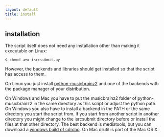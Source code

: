 ```yaml
---
layout: default
title: install
---
```

installation
------------

The script itself does not need any installation
other than making it executable on Linux:

    $ chmod a+x isrcsubmit.py

However, the backends and libraries should get installed so that the
script has access to them.

On Linux you just install
[python-musicbrainz2](http://musicbrainz.org/doc/python-musicbrainz2)
and one of the backends with the package manager of your distribution.

On Windows and Mac you have to put the musicbrainz2 folder of python-musicbrainz2 in the same directory as this script or adjust the python path.
On Windows you also have to install a backend in the PATH
or the same directory you start the script from.
If you start from another script in another directory you might change
to the isrcsubmit directory before or install the files at that other directory.
The best backend is mediatools, but you can download a
[windows build of cdrdao](http://www.student.tugraz.at/thomas.plank/).
On Mac drutil is part of the Mac OS X.
